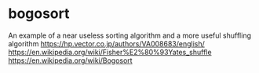 # bogosort
An example of a near useless sorting algorithm and a more useful shuffling algorithm
https://hp.vector.co.jp/authors/VA008683/english/
https://en.wikipedia.org/wiki/Fisher%E2%80%93Yates_shuffle
https://en.wikipedia.org/wiki/Bogosort
